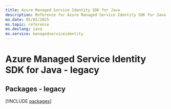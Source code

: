 ```yaml
---
title: Azure Managed Service Identity SDK for Java
description: Reference for Azure Managed Service Identity SDK for Java
ms.date: 05/05/2025
ms.topic: reference
ms.devlang: java
ms.service: managedserviceidentity
---
```

# Azure Managed Service Identity SDK for Java - legacy
## Packages - legacy
[!INCLUDE [packages](managed-service-identity-index.md)]
